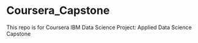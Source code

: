# Coursera_Capstone
This repo is for Coursera IBM Data Science Project: Applied Data Science Capstone
